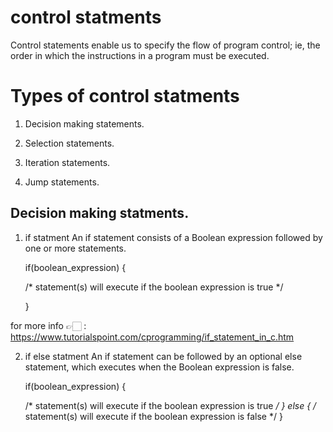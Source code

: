 # control statments

Control statements enable us to specify the flow of program control; ie, the order in which the instructions in a program must be executed.

# Types of control statments 

1. Decision making statements.

2. Selection statements.

3. Iteration statements.

4. Jump statements.

## Decision making statments.

1) if statment
 An if statement consists of a Boolean expression followed by one or more statements.

     if(boolean_expression) {
  
      /* statement(s) will execute if the boolean expression is true */
   
    }

for more info 👉🏻 : https://www.tutorialspoint.com/cprogramming/if_statement_in_c.htm

2) if else statment 
 An if statement can be followed by an optional else statement, which executes when the Boolean expression is false.

     if(boolean_expression) {

      /* statement(s) will execute if the boolean expression is true */
    } 
    else 
      {
       /* statement(s) will execute if the boolean expression is false */
      }


